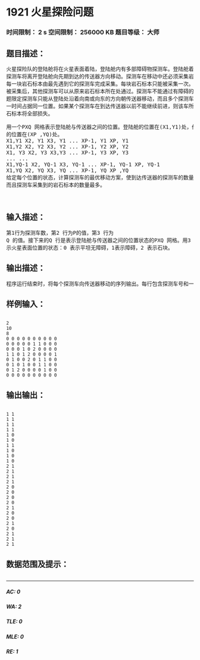 # 1921 火星探险问题   
### 时间限制： 2 s     空间限制： 256000 KB     题目等级： 大师  
## 题目描述：  

<pre>
火星探险队的登陆舱将在火星表面着陆，登陆舱内有多部障碍物探测车。登陆舱着陆后，  
探测车将离开登陆舱向先期到达的传送器方向移动。探测车在移动中还必须采集岩石标本。  
每一块岩石标本由最先遇到它的探测车完成采集。每块岩石标本只能被采集一次。岩石标本  
被采集后，其他探测车可以从原来岩石标本所在处通过。探测车不能通过有障碍的地面。本  
题限定探测车只能从登陆处沿着向南或向东的方向朝传送器移动，而且多个探测车可以在同  
一时间占据同一位置。如果某个探测车在到达传送器以前不能继续前进，则该车所采集的岩  
石标本将全部损失。
 
用一个PXQ 网格表示登陆舱与传送器之间的位置。登陆舱的位置在(X1,Y1)处，传送器  
的位置在(XP ,YQ)处。  
X1,Y1 X2, Y1 X3, Y1 ... XP-1, Y1 XP, Y1  
X1,Y2 X2, Y2 X3, Y2 ... XP-1, Y2 XP, Y2  
X1, Y3 X2, Y3 X3,Y3 ... XP-1, Y3 XP, Y3  
... ...  
X1,YQ-1 X2, YQ-1 X3, YQ-1 ... XP-1, YQ-1 XP, YQ-1  
X1,YQ X2, YQ X3, YQ ... XP-1, YQ XP ,YQ  
给定每个位置的状态，计算探测车的最优移动方案，使到达传送器的探测车的数量最多，  
而且探测车采集到的岩石标本的数量最多。  
  

</pre>
  
  
## 输入描述：  

<pre>
第1行为探测车数，第2 行为P的值，第3 行为  
Q 的值。接下来的Q 行是表示登陆舱与传送器之间的位置状态的PXQ 网格。用3 个数字表  
示火星表面位置的状态：0 表示平坦无障碍，1表示障碍，2 表示石块。
</pre>
  
  
## 输出描述：  

<pre>
程序运行结束时，将每个探测车向传送器移动的序列输出。每行包含探测车号和一个移动方向，0 表示向南移动，1 表示向东移动。
</pre>
  
  
## 样例输入：  

<pre><code>
2  
10  
8  
0 0 0 0 0 0 0 0 0 0  
0 0 0 0 0 1 1 0 0 0  
0 0 0 1 0 2 0 0 0 0  
1 1 0 1 2 0 0 0 0 1  
0 1 0 0 2 0 1 1 0 0  
0 1 0 1 0 0 1 1 0 0  
0 1 2 0 0 0 0 1 0 0  
0 0 0 0 0 0 0 0 0 0
</code></pre>
  
  
## 输出输出：  

<pre><code>
1 1  
1 1  
1 1  
1 1  
1 0  
1 0  
1 1  
1 0  
1 0  
1 0  
2 1  
2 1  
2 1  
2 1  
2 0  
2 0  
2 0  
2 0  
2 1  
2 0  
2 0  
2 1  
2 0  
2 1  
2 1  
2 1
</code></pre>
  
  
## 数据范围及提示：  

<pre>
</pre>
  
  
***  

##### AC: 0  
##### WA: 2  
##### TLE: 0  
##### MLE: 0  
##### RE: 1  
